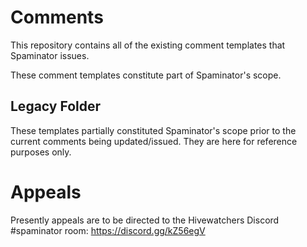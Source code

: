 # Comments

This repository contains all of the existing comment templates that Spaminator issues. 

These comment templates constitute part of Spaminator's scope.

## Legacy Folder

These templates partially constituted Spaminator's scope prior to the current comments being updated/issued. They are here for reference purposes only. 

# Appeals

Presently appeals are to be directed to the Hivewatchers Discord #spaminator room: https://discord.gg/kZ56egV
